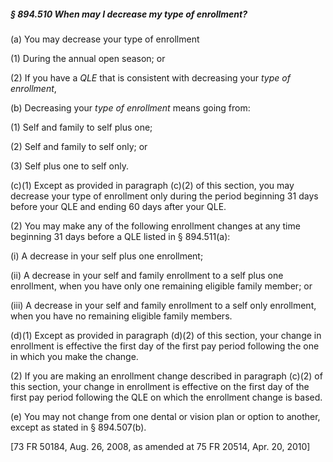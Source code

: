##### § 894.510 When may I decrease my type of enrollment? #####

(a) You may decrease your type of enrollment

(1) During the annual open season; or

(2) If you have a *QLE* that is consistent with decreasing your *type of enrollment*,

(b) Decreasing your *type of enrollment* means going from:

(1) Self and family to self plus one;

(2) Self and family to self only; or

(3) Self plus one to self only.

(c)(1) Except as provided in paragraph (c)(2) of this section, you may decrease your type of enrollment only during the period beginning 31 days before your QLE and ending 60 days after your QLE.

(2) You may make any of the following enrollment changes at any time beginning 31 days before a QLE listed in § 894.511(a):

(i) A decrease in your self plus one enrollment;

(ii) A decrease in your self and family enrollment to a self plus one enrollment, when you have only one remaining eligible family member; or

(iii) A decrease in your self and family enrollment to a self only enrollment, when you have no remaining eligible family members.

(d)(1) Except as provided in paragraph (d)(2) of this section, your change in enrollment is effective the first day of the first pay period following the one in which you make the change.

(2) If you are making an enrollment change described in paragraph (c)(2) of this section, your change in enrollment is effective on the first day of the first pay period following the QLE on which the enrollment change is based.

(e) You may not change from one dental or vision plan or option to another, except as stated in § 894.507(b).

[73 FR 50184, Aug. 26, 2008, as amended at 75 FR 20514, Apr. 20, 2010]